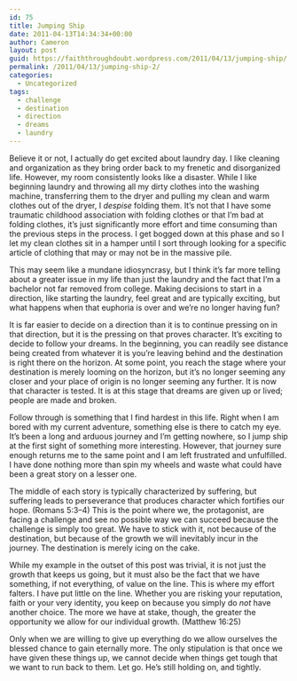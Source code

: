 ```yaml
---
id: 75
title: Jumping Ship
date: 2011-04-13T14:34:34+00:00
author: Cameron
layout: post
guid: https://faiththroughdoubt.wordpress.com/2011/04/13/jumping-ship/
permalink: /2011/04/13/jumping-ship-2/
categories:
  - Uncategorized
tags:
  - challenge
  - destination
  - direction
  - dreams
  - laundry
---
```

Believe it or not, I actually do get excited about laundry day. I like cleaning and organization as they bring order back to my frenetic and disorganized life. However, my room consistently looks like a disaster. While I like beginning laundry and throwing all my dirty clothes into the washing machine, transferring them to the dryer and pulling my clean and warm clothes out of the dryer, I _despise_ folding them. It’s not that I have some traumatic childhood association with folding clothes or that I’m bad at folding clothes, it’s just significantly more effort and time consuming than the previous steps in the process. I get bogged down at this phase and so I let my clean clothes sit in a hamper until I sort through looking for a specific article of clothing that may or may not be in the massive pile.

This may seem like a mundane idiosyncrasy, but I think it’s far more telling about a greater issue in my life than just the laundry and the fact that I’m a bachelor not far removed from college. Making decisions to start in a direction, like starting the laundry, feel great and are typically exciting, but what happens when that euphoria is over and we’re no longer having fun?

It is far easier to decide on a direction than it is to continue pressing on in that direction, but it is the pressing on that proves character. It’s exciting to decide to follow your dreams. In the beginning, you can readily see distance being created from whatever it is you’re leaving behind and the destination is right there on the horizon. At some point, you reach the stage where your destination is merely looming on the horizon, but it’s no longer seeming any closer and your place of origin is no longer seeming any further. It is now that character is tested. It is at this stage that dreams are given up or lived; people are made and broken.

Follow through is something that I find hardest in this life. Right when I am bored with my current adventure, something else is there to catch my eye. It’s been a long and arduous journey and I’m getting nowhere, so I jump ship at the first sight of something more interesting. However, that journey sure enough returns me to the same point and I am left frustrated and unfulfilled. I have done nothing more than spin my wheels and waste what could have been a great story on a lesser one.

The middle of each story is typically characterized by suffering, but suffering leads to perseverance that produces character which fortifies our hope. (Romans 5:3–4) This is the point where we, the protagonist, are facing a challenge and see no possible way we can succeed because the challenge is simply too great. We have to stick with it, not because of the destination, but because of the growth we will inevitably incur in the journey. The destination is merely icing on the cake.

While my example in the outset of this post was trivial, it is not just the growth that keeps us going, but it must also be the fact that we have something, if not everything, of value on the line. This is where my effort falters. I have put little on the line. Whether you are risking your reputation, faith or your very identity, you keep on because you simply do _not_ have another choice. The more we have at stake, though, the greater the opportunity we allow for our individual growth. (Matthew 16:25)

Only when we are willing to give up everything do we allow ourselves the blessed chance to gain eternally more. The only stipulation is that once we have given these things up, we cannot decide when things get tough that we want to run back to them. Let go. He’s still holding on, and tightly.
